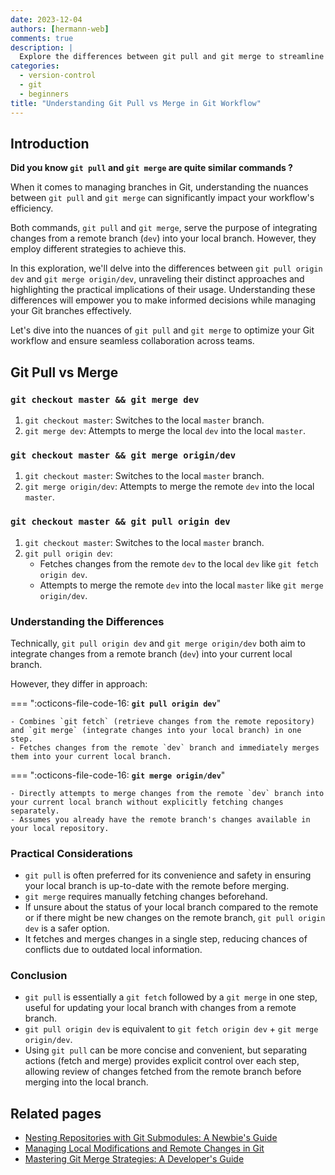```yaml
---
date: 2023-12-04
authors: [hermann-web]
comments: true
description: |
  Explore the differences between git pull and git merge to streamline your Git workflow and manage branch integration effectively.
categories:
  - version-control
  - git
  - beginners
title: "Understanding Git Pull vs Merge in Git Workflow"
---
```


## Introduction

__Did you know `git pull` and `git merge` are quite similar commands ?__

When it comes to managing branches in Git, understanding the nuances between `git pull` and `git merge` can significantly impact your workflow's efficiency.

Both commands, `git pull` and `git merge`, serve the purpose of integrating changes from a remote branch (`dev`) into your local branch. However, they employ different strategies to achieve this.

<!-- more -->

In this exploration, we'll delve into the differences between `git pull origin dev` and `git merge origin/dev`, unraveling their distinct approaches and highlighting the practical implications of their usage. Understanding these differences will empower you to make informed decisions while managing your Git branches effectively.

Let's dive into the nuances of `git pull` and `git merge` to optimize your Git workflow and ensure seamless collaboration across teams.

## Git Pull vs Merge

### `git checkout master && git merge dev`

1. `git checkout master`: Switches to the local `master` branch.
1. `git merge dev`: Attempts to merge the local `dev` into the local `master`.

### `git checkout master && git merge origin/dev`

1. `git checkout master`: Switches to the local `master` branch.
1. `git merge origin/dev`: Attempts to merge the remote `dev` into the local `master`.

### `git checkout master && git pull origin dev`

1. `git checkout master`: Switches to the local `master` branch.
1. `git pull origin dev`:
    - Fetches changes from the remote `dev` to the local `dev` like `git fetch origin dev`.
    - Attempts to merge the remote `dev` into the local `master` like `git merge origin/dev`.

### Understanding the Differences

Technically, `git pull origin dev` and `git merge origin/dev` both aim to integrate changes from a remote branch (`dev`) into your current local branch.

However, they differ in approach:

=== ":octicons-file-code-16: __`git pull origin dev`__"

    - Combines `git fetch` (retrieve changes from the remote repository) and `git merge` (integrate changes into your local branch) in one step.
    - Fetches changes from the remote `dev` branch and immediately merges them into your current local branch.

=== ":octicons-file-code-16: __`git merge origin/dev`__"

    - Directly attempts to merge changes from the remote `dev` branch into your current local branch without explicitly fetching changes separately.
    - Assumes you already have the remote branch's changes available in your local repository.
  
### Practical Considerations

- `git pull` is often preferred for its convenience and safety in ensuring your local branch is up-to-date with the remote before merging.
- `git merge` requires manually fetching changes beforehand.
- If unsure about the status of your local branch compared to the remote or if there might be new changes on the remote branch, `git pull origin dev` is a safer option.
- It fetches and merges changes in a single step, reducing chances of conflicts due to outdated local information.

### Conclusion

- `git pull` is essentially a `git fetch` followed by a `git merge` in one step, useful for updating your local branch with changes from a remote branch.
- `git pull origin dev` is equivalent to `git fetch origin dev` + `git merge origin/dev`.
- Using `git pull` can be more concise and convenient, but separating actions (fetch and merge) provides explicit control over each step, allowing review of changes fetched from the remote branch before merging into the local branch.

## Related pages

- [Nesting Repositories with Git Submodules: A Newbie's Guide](./git-submodules.md)
- [Managing Local Modifications and Remote Changes in Git](./pull-changes-with-conflicts.md)
- [Mastering Git Merge Strategies: A Developer's Guide](./sync-branches-with-conflicts.md)

